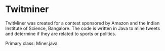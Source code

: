 Twitminer
=========

TwitMiner was created for a contest sponsored by Amazon and the Indian Institute of Science, Bangalore. The code is written in Java to mine tweets and determine if they are related to sports or politics.

Primary class: Miner.java
